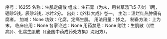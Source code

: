 序号：16255
名称：生肌定痛散
组成：生石膏（为末，用甘草汤飞5-7次）1两，硼砂5钱，辰砂3钱，冰片2分。
出处：《外科大成》卷一。
主治：溃烂红热肿痛有腐者。
加减：None
功效：化腐，定痛生肌。
用法用量：掺之。
制备方法：上为末。
临床应用：None
各家论述：None
用药禁忌：None
附注：生肌散（《性病》）、化腐生肌散（《全国中药成药处方集》沈阳方）。
